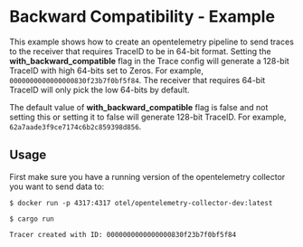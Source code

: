 # Backward Compatibility -  Example

This example shows how to create an opentelemetry pipeline to send traces to the receiver that requires TraceID to be in 64-bit format.
Setting the **with_backward_compatible** flag in the Trace config will generate a 128-bit TraceID with high 64-bits set to Zeros. For example, `0000000000000000830f23b7f0bf5f84`.
The receiver that requires 64-bit TraceID will only pick the low 64-bits by default.

The default value of **with_backward_compatible** flag is false and not setting this or setting it to false will generate 128-bit TraceID. For example, `62a7aade3f9ce7174c6b2c859398d856`.

## Usage

First make sure you have a running version of the opentelemetry collector you want to send data to:

```shell
$ docker run -p 4317:4317 otel/opentelemetry-collector-dev:latest
```

```shell
$ cargo run

Tracer created with ID: 0000000000000000830f23b7f0bf5f84
```



